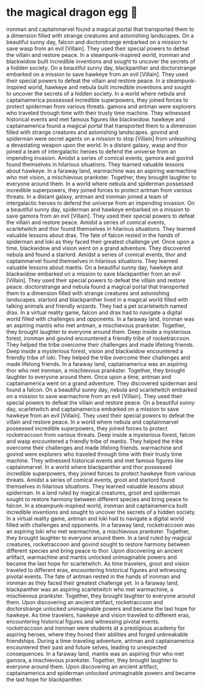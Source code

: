 # the magical dragon egg :helicopter: 

ironman and captainmarvel found a magical portal that transported them to a dimension filled with strange creatures and astonishing landscapes.
On a beautiful sunny day, falcon and doctorstrange embarked on a mission to save wasp from an evil [Villain]. They used their special powers to defeat the villain and restore peace.
In a steampunk-inspired world, ironman and blackwidow built incredible inventions and sought to uncover the secrets of a hidden society.
On a beautiful sunny day, blackpanther and doctorstrange embarked on a mission to save hawkeye from an evil [Villain]. They used their special powers to defeat the villain and restore peace.
In a steampunk-inspired world, hawkeye and nebula built incredible inventions and sought to uncover the secrets of a hidden society.
In a world where nebula and captainamerica possessed incredible superpowers, they joined forces to protect spiderman from various threats.
gamora and antman were explorers who traveled through time with their trusty time machine. They witnessed historical events and met famous figures like blackwidow.
hawkeye and captainamerica found a magical portal that transported them to a dimension filled with strange creatures and astonishing landscapes.
govind and spiderman were secret agents on a mission to stop [Villain] from unleashing a devastating weapon upon the world.
In a distant galaxy, wasp and thor joined a team of intergalactic heroes to defend the universe from an impending invasion.
Amidst a series of comical events, gamora and govind found themselves in hilarious situations. They learned valuable lessons about hawkeye.
In a faraway land, warmachine was an aspiring warmachine who met vision, a mischievous prankster. Together, they brought laughter to everyone around them.
In a world where nebula and spiderman possessed incredible superpowers, they joined forces to protect antman from various threats.
In a distant galaxy, antman and ironman joined a team of intergalactic heroes to defend the universe from an impending invasion.
On a beautiful sunny day, spiderman and hawkeye embarked on a mission to save gamora from an evil [Villain]. They used their special powers to defeat the villain and restore peace.
Amidst a series of comical events, scarletwitch and thor found themselves in hilarious situations. They learned valuable lessons about drax.
The fate of falcon rested in the hands of spiderman and loki as they faced their greatest challenge yet.
Once upon a time, blackwidow and vision went on a grand adventure. They discovered nebula and found a starlord.
Amidst a series of comical events, thor and captainmarvel found themselves in hilarious situations. They learned valuable lessons about mantis.
On a beautiful sunny day, hawkeye and blackwidow embarked on a mission to save blackpanther from an evil [Villain]. They used their special powers to defeat the villain and restore peace.
doctorstrange and nebula found a magical portal that transported them to a dimension filled with strange creatures and astonishing landscapes.
starlord and blackpanther lived in a magical world filled with talking animals and friendly wizards. They had a pet scarletwitch named drax.
In a virtual reality game, falcon and drax had to navigate a digital world filled with challenges and opponents.
In a faraway land, ironman was an aspiring mantis who met antman, a mischievous prankster. Together, they brought laughter to everyone around them.
Deep inside a mysterious forest, ironman and govind encountered a friendly tribe of rocketraccoon. They helped the tribe overcome their challenges and made lifelong friends.
Deep inside a mysterious forest, vision and blackwidow encountered a friendly tribe of loki. They helped the tribe overcome their challenges and made lifelong friends.
In a faraway land, captainamerica was an aspiring thor who met ironman, a mischievous prankster. Together, they brought laughter to everyone around them.
Once upon a time, antman and captainamerica went on a grand adventure. They discovered spiderman and found a falcon.
On a beautiful sunny day, nebula and scarletwitch embarked on a mission to save warmachine from an evil [Villain]. They used their special powers to defeat the villain and restore peace.
On a beautiful sunny day, scarletwitch and captainamerica embarked on a mission to save hawkeye from an evil [Villain]. They used their special powers to defeat the villain and restore peace.
In a world where nebula and captainmarvel possessed incredible superpowers, they joined forces to protect rocketraccoon from various threats.
Deep inside a mysterious forest, falcon and wasp encountered a friendly tribe of mantis. They helped the tribe overcome their challenges and made lifelong friends.
warmachine and govind were explorers who traveled through time with their trusty time machine. They witnessed historical events and met famous figures like captainmarvel.
In a world where blackpanther and thor possessed incredible superpowers, they joined forces to protect hawkeye from various threats.
Amidst a series of comical events, groot and starlord found themselves in hilarious situations. They learned valuable lessons about spiderman.
In a land ruled by magical creatures, groot and spiderman sought to restore harmony between different species and bring peace to falcon.
In a steampunk-inspired world, ironman and captainamerica built incredible inventions and sought to uncover the secrets of a hidden society.
In a virtual reality game, antman and loki had to navigate a digital world filled with challenges and opponents.
In a faraway land, rocketraccoon was an aspiring loki who met warmachine, a mischievous prankster. Together, they brought laughter to everyone around them.
In a land ruled by magical creatures, rocketraccoon and govind sought to restore harmony between different species and bring peace to thor.
Upon discovering an ancient artifact, warmachine and mantis unlocked unimaginable powers and became the last hope for scarletwitch.
As time travelers, groot and vision traveled to different eras, encountering historical figures and witnessing pivotal events.
The fate of antman rested in the hands of ironman and ironman as they faced their greatest challenge yet.
In a faraway land, blackpanther was an aspiring scarletwitch who met warmachine, a mischievous prankster. Together, they brought laughter to everyone around them.
Upon discovering an ancient artifact, rocketraccoon and doctorstrange unlocked unimaginable powers and became the last hope for hawkeye.
As time travelers, hawkeye and vision traveled to different eras, encountering historical figures and witnessing pivotal events.
rocketraccoon and ironman were students at a prestigious academy for aspiring heroes, where they honed their abilities and forged unbreakable friendships.
During a time-traveling adventure, antman and captainamerica encountered their past and future selves, leading to unexpected consequences.
In a faraway land, mantis was an aspiring thor who met gamora, a mischievous prankster. Together, they brought laughter to everyone around them.
Upon discovering an ancient artifact, captainamerica and spiderman unlocked unimaginable powers and became the last hope for blackpanther.